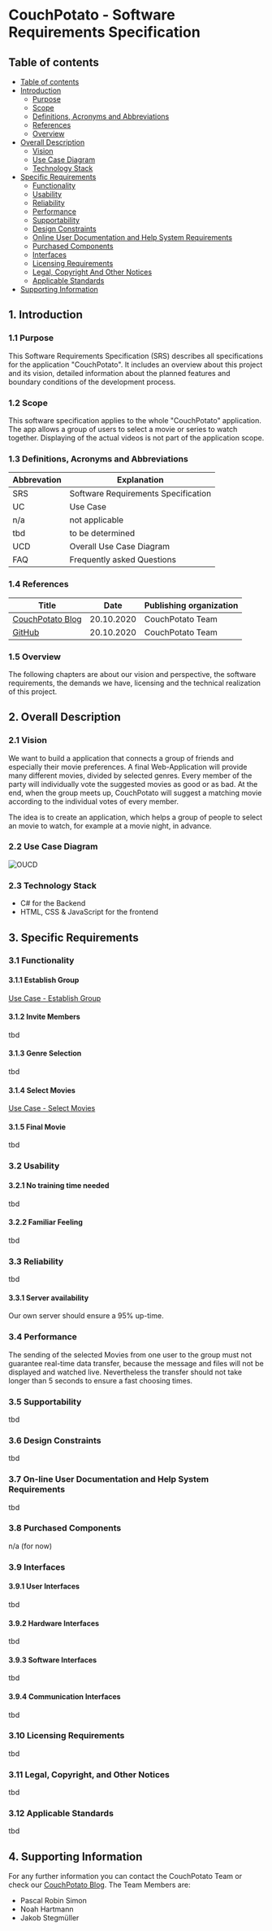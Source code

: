 # CouchPotato - Software Requirements Specification 

## Table of contents
- [Table of contents](#table-of-contents)
- [Introduction](#1-introduction)
    - [Purpose](#11-purpose)
    - [Scope](#12-scope)
    - [Definitions, Acronyms and Abbreviations](#13-definitions-acronyms-and-abbreviations)
    - [References](#14-references)
    - [Overview](#15-overview)
- [Overall Description](#2-overall-description)
    - [Vision](#21-vision)
    - [Use Case Diagram](#22-use-case-diagram)
	- [Technology Stack](#23-technology-stack)
- [Specific Requirements](#3-specific-requirements)
    - [Functionality](#31-functionality)
    - [Usability](#32-usability)
    - [Reliability](#33-reliability)
    - [Performance](#34-performance)
    - [Supportability](#35-supportability)
    - [Design Constraints](#36-design-constraints)
    - [Online User Documentation and Help System Requirements](#37-on-line-user-documentation-and-help-system-requirements)
    - [Purchased Components](#38-purchased-components)
    - [Interfaces](#39-interfaces)
    - [Licensing Requirements](#310-licensing-requirements)
    - [Legal, Copyright And Other Notices](#311-legal-copyright-and-other-notices)
    - [Applicable Standards](#312-applicable-standards)
- [Supporting Information](#4-supporting-information)

## 1. Introduction

### 1.1 Purpose

This Software Requirements Specification (SRS) describes all specifications for the application "CouchPotato". It includes an overview about this project and its vision, detailed information about the planned features and boundary conditions of the development process.

### 1.2 Scope
This software specification applies to the whole "CouchPotato" application. The app allows a group of users to select a movie or series to watch together. Displaying of the actual videos is not part of the application scope.

### 1.3 Definitions, Acronyms and Abbreviations
| Abbrevation | Explanation                            |
| ----------- | -------------------------------------- |
| SRS         | Software Requirements Specification    |
| UC          | Use Case                               |
| n/a         | not applicable                         |
| tbd         | to be determined                       |
| UCD         | Overall Use Case Diagram               |
| FAQ         | Frequently asked Questions             |

### 1.4 References

| Title                                                             		| Date       | Publishing organization   |
| ------------------------------------------------------------------------------|:----------:| ------------------------- |
| [CouchPotato Blog](https://couchpotato228498876.wordpress.com/home/) 		| 20.10.2020 | CouchPotato Team   	 |
| [GitHub](https://github.com/CouchPotatoB4/CouchPotato)              		| 20.10.2020 | CouchPotato Team 	 |


### 1.5 Overview
The following chapters are about our vision and perspective, the software requirements, the demands we have, licensing and the technical realization of this project.
    
## 2. Overall Description

### 2.1 Vision

We want to build a application that connects a group of friends and especially their movie preferences. A final Web-Application will provide many different movies, divided by selected genres. Every member of the party will individually vote the suggested movies as good or as bad. At the end, when the group meets up, CouchPotato will suggest a matching movie according to the individual votes of every member.

The idea is to create an application, which helps a group of people to select an movie to watch, for example at a movie night, in advance.


### 2.2 Use Case Diagram
![OUCD](UseCase/OverallUseCaseDiagram.jpg)

### 2.3 Technology Stack
- C# for the Backend
- HTML, CSS & JavaScript for the frontend

## 3. Specific Requirements

### 3.1 Functionality
#### 3.1.1 Establish Group
[Use Case - Establish Group](./UseCase/CreateLobby/CreateLobby.md)
#### 3.1.2 Invite Members
tbd
#### 3.1.3 Genre Selection
tbd
#### 3.1.4 Select Movies
[Use Case - Select Movies](./UseCase/MovieVoting/MovieVoting.md)
#### 3.1.5 Final Movie
tbd

### 3.2 Usability
#### 3.2.1 No training time needed
tbd
#### 3.2.2 Familiar Feeling
tbd
### 3.3 Reliability
tbd
#### 3.3.1 Server availability
Our own server should ensure a 95% up-time.

### 3.4 Performance
The sending of the selected Movies from one user to the group must not guarantee real-time data transfer, because the message and files will not be displayed and watched live. Nevertheless the transfer should not take longer than 5 seconds to ensure a fast choosing times.

### 3.5 Supportability
tbd
### 3.6 Design Constraints
tbd
### 3.7 On-line User Documentation and Help System Requirements
tbd
### 3.8 Purchased Components
n/a (for now)

### 3.9 Interfaces
#### 3.9.1 User Interfaces
tbd
#### 3.9.2 Hardware Interfaces
tbd
#### 3.9.3 Software Interfaces
tbd
#### 3.9.4 Communication Interfaces
tbd
### 3.10 Licensing Requirements
tbd
### 3.11 Legal, Copyright, and Other Notices
tbd
### 3.12 Applicable Standards
tbd
## 4. Supporting Information
For any further information you can contact the CouchPotato Team or check our [CouchPotato Blog](https://couchpotato228498876.wordpress.com/home/). 
The Team Members are:
- Pascal Robin Simon
- Noah Hartmann
- Jakob Stegmüller
